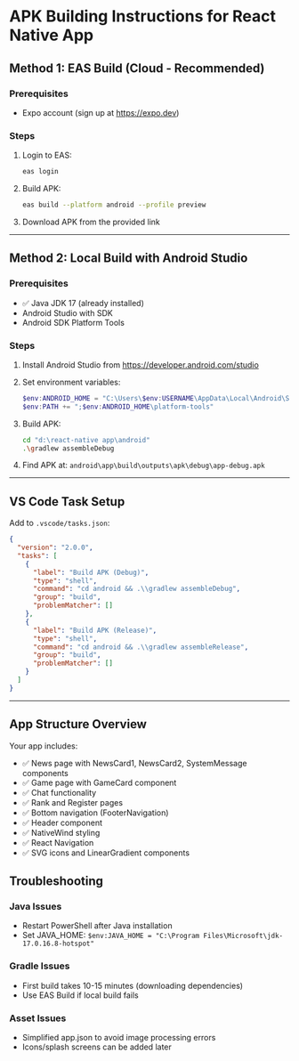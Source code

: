 # APK Building Instructions for React Native App

## Method 1: EAS Build (Cloud - Recommended)

### Prerequisites
- Expo account (sign up at https://expo.dev)

### Steps
1. Login to EAS:
   ```bash
   eas login
   ```

2. Build APK:
   ```bash
   eas build --platform android --profile preview
   ```

3. Download APK from the provided link

---

## Method 2: Local Build with Android Studio

### Prerequisites
- ✅ Java JDK 17 (already installed)
- Android Studio with SDK
- Android SDK Platform Tools

### Steps
1. Install Android Studio from https://developer.android.com/studio

2. Set environment variables:
   ```powershell
   $env:ANDROID_HOME = "C:\Users\$env:USERNAME\AppData\Local\Android\Sdk"
   $env:PATH += ";$env:ANDROID_HOME\platform-tools"
   ```

3. Build APK:
   ```bash
   cd "d:\react-native app\android"
   .\gradlew assembleDebug
   ```

4. Find APK at: `android\app\build\outputs\apk\debug\app-debug.apk`

---

## VS Code Task Setup

Add to `.vscode/tasks.json`:
```json
{
  "version": "2.0.0",
  "tasks": [
    {
      "label": "Build APK (Debug)",
      "type": "shell",
      "command": "cd android && .\\gradlew assembleDebug",
      "group": "build",
      "problemMatcher": []
    },
    {
      "label": "Build APK (Release)",
      "type": "shell", 
      "command": "cd android && .\\gradlew assembleRelease",
      "group": "build",
      "problemMatcher": []
    }
  ]
}
```

---

## App Structure Overview

Your app includes:
- ✅ News page with NewsCard1, NewsCard2, SystemMessage components
- ✅ Game page with GameCard component
- ✅ Chat functionality
- ✅ Rank and Register pages
- ✅ Bottom navigation (FooterNavigation)
- ✅ Header component
- ✅ NativeWind styling
- ✅ React Navigation
- ✅ SVG icons and LinearGradient components

## Troubleshooting

### Java Issues
- Restart PowerShell after Java installation
- Set JAVA_HOME: `$env:JAVA_HOME = "C:\Program Files\Microsoft\jdk-17.0.16.8-hotspot"`

### Gradle Issues  
- First build takes 10-15 minutes (downloading dependencies)
- Use EAS Build if local build fails

### Asset Issues
- Simplified app.json to avoid image processing errors
- Icons/splash screens can be added later
